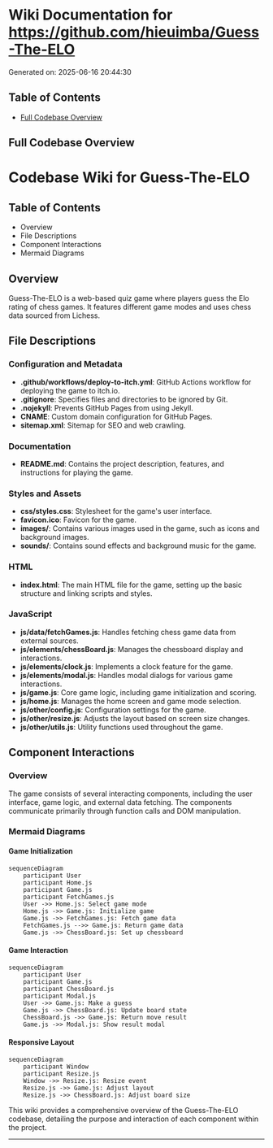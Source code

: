 # Wiki Documentation for https://github.com/hieuimba/Guess-The-ELO

Generated on: 2025-06-16 20:44:30

## Table of Contents

- [Full Codebase Overview](#all-files-8076c4e1-d375-42a5-a00e-70fd08e2c874)

<a id='all-files-8076c4e1-d375-42a5-a00e-70fd08e2c874'></a>

## Full Codebase Overview

# Codebase Wiki for Guess-The-ELO

## Table of Contents
- Overview
- File Descriptions
- Component Interactions
- Mermaid Diagrams

## Overview
Guess-The-ELO is a web-based quiz game where players guess the Elo rating of chess games. It features different game modes and uses chess data sourced from Lichess.

## File Descriptions

### Configuration and Metadata
- **.github/workflows/deploy-to-itch.yml**: GitHub Actions workflow for deploying the game to itch.io.
- **.gitignore**: Specifies files and directories to be ignored by Git.
- **.nojekyll**: Prevents GitHub Pages from using Jekyll.
- **CNAME**: Custom domain configuration for GitHub Pages.
- **sitemap.xml**: Sitemap for SEO and web crawling.

### Documentation
- **README.md**: Contains the project description, features, and instructions for playing the game.

### Styles and Assets
- **css/styles.css**: Stylesheet for the game's user interface.
- **favicon.ico**: Favicon for the game.
- **images/**: Contains various images used in the game, such as icons and background images.
- **sounds/**: Contains sound effects and background music for the game.

### HTML
- **index.html**: The main HTML file for the game, setting up the basic structure and linking scripts and styles.

### JavaScript
- **js/data/fetchGames.js**: Handles fetching chess game data from external sources.
- **js/elements/chessBoard.js**: Manages the chessboard display and interactions.
- **js/elements/clock.js**: Implements a clock feature for the game.
- **js/elements/modal.js**: Handles modal dialogs for various game interactions.
- **js/game.js**: Core game logic, including game initialization and scoring.
- **js/home.js**: Manages the home screen and game mode selection.
- **js/other/config.js**: Configuration settings for the game.
- **js/other/resize.js**: Adjusts the layout based on screen size changes.
- **js/other/utils.js**: Utility functions used throughout the game.

## Component Interactions

### Overview
The game consists of several interacting components, including the user interface, game logic, and external data fetching. The components communicate primarily through function calls and DOM manipulation.

### Mermaid Diagrams

#### Game Initialization
```mermaid
sequenceDiagram
    participant User
    participant Home.js
    participant Game.js
    participant FetchGames.js
    User ->> Home.js: Select game mode
    Home.js ->> Game.js: Initialize game
    Game.js ->> FetchGames.js: Fetch game data
    FetchGames.js -->> Game.js: Return game data
    Game.js ->> ChessBoard.js: Set up chessboard
```

#### Game Interaction
```mermaid
sequenceDiagram
    participant User
    participant Game.js
    participant ChessBoard.js
    participant Modal.js
    User ->> Game.js: Make a guess
    Game.js ->> ChessBoard.js: Update board state
    ChessBoard.js ->> Game.js: Return move result
    Game.js ->> Modal.js: Show result modal
```

#### Responsive Layout
```mermaid
sequenceDiagram
    participant Window
    participant Resize.js
    Window ->> Resize.js: Resize event
    Resize.js ->> Game.js: Adjust layout
    Resize.js ->> ChessBoard.js: Adjust board size
```

This wiki provides a comprehensive overview of the Guess-The-ELO codebase, detailing the purpose and interaction of each component within the project.

---
